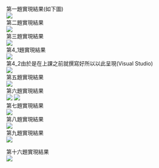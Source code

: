 第一題實現結果(如下圖)  
![](https://i.imgur.com/14DLEzA.png)  
第二題實現結果  
![](https://i.imgur.com/98EJHHM.png)  
第三題實現結果  
![](https://i.imgur.com/q7ROH2W.png)  
第4_1題實現結果  
![](https://i.imgur.com/bhUJSob.png)  
第4_2由於是在上課之前就撰寫好所以以此呈現(Visual Studio)    
![](https://i.imgur.com/VXjFbvC.png)  
第五題實現結果  
![](https://i.imgur.com/mIF0NsA.png)    
第六題實現結果  
![](https://i.imgur.com/8EGn0Rk.png)
![](https://i.imgur.com/qOIpMcq.png)  
第七題實現結果  
![](https://i.imgur.com/JQQrS1Y.png)  
第八題實現結果  
![](https://i.imgur.com/ZGzs3X6.png)  
第九題實現結果  
![](https://i.imgur.com/0UmtDus.png)
  
  
  
  
  
第十六題實現結果  
![](https://i.imgur.com/jcH8cs1.png)